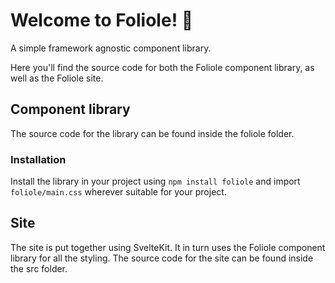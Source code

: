 # Welcome to Foliole! 🍂

A simple framework agnostic component library.

Here you'll find the source code for both the Foliole component library, as well as the Foliole site.

## Component library

The source code for the library can be found inside the foliole folder.

### Installation

Install the library in your project using `npm install foliole` and import `foliole/main.css` wherever suitable for your project.

## Site

The site is put together using SvelteKit. It in turn uses the Foliole component library for all the styling. The source code for the site can be found inside the src folder.
